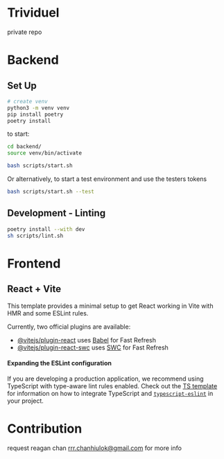 # Trividuel

private repo

# Backend 

## Set Up

```bash
# create venv
python3 -m venv venv 
pip install poetry
poetry install
```

to start:
```bash
cd backend/
source venv/bin/activate

bash scripts/start.sh
```
Or alternatively, to start a test environment and use the testers tokens
```bash
bash scripts/start.sh --test
```

## Development - Linting

```bash
poetry install --with dev
sh scripts/lint.sh
```



# Frontend
## React + Vite

This template provides a minimal setup to get React working in Vite with HMR and some ESLint rules.

Currently, two official plugins are available:

- [@vitejs/plugin-react](https://github.com/vitejs/vite-plugin-react/blob/main/packages/plugin-react) uses [Babel](https://babeljs.io/) for Fast Refresh
- [@vitejs/plugin-react-swc](https://github.com/vitejs/vite-plugin-react/blob/main/packages/plugin-react-swc) uses [SWC](https://swc.rs/) for Fast Refresh

#### Expanding the ESLint configuration

If you are developing a production application, we recommend using TypeScript with type-aware lint rules enabled. Check out the [TS template](https://github.com/vitejs/vite/tree/main/packages/create-vite/template-react-ts) for information on how to integrate TypeScript and [`typescript-eslint`](https://typescript-eslint.io) in your project.


# Contribution

request reagan chan <rrr.chanhiulok@gmail.com> for more info
